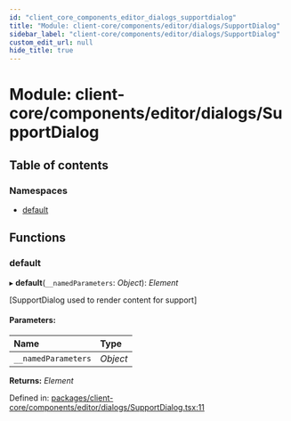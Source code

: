 ```yaml
---
id: "client_core_components_editor_dialogs_supportdialog"
title: "Module: client-core/components/editor/dialogs/SupportDialog"
sidebar_label: "client-core/components/editor/dialogs/SupportDialog"
custom_edit_url: null
hide_title: true
---
```


# Module: client-core/components/editor/dialogs/SupportDialog

## Table of contents

### Namespaces

- [default](client_core_components_editor_dialogs_supportdialog.default.md)

## Functions

### default

▸ **default**(`__namedParameters`: *Object*): *Element*

[SupportDialog used to render content for support]

#### Parameters:

Name | Type |
:------ | :------ |
`__namedParameters` | *Object* |

**Returns:** *Element*

Defined in: [packages/client-core/components/editor/dialogs/SupportDialog.tsx:11](https://github.com/xr3ngine/xr3ngine/blob/9d253dc38/packages/client-core/components/editor/dialogs/SupportDialog.tsx#L11)
